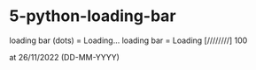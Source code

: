 # 5-python-loading-bar
loading bar (dots) = Loading...
loading bar = Loading [////////] 100 

at 26/11/2022 (DD-MM-YYYY)
